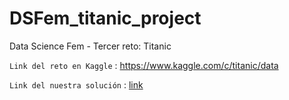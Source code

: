 # DSFem_titanic_project
Data Science Fem - Tercer reto: Titanic

`Link del reto en Kaggle` : <https://www.kaggle.com/c/titanic/data>

`Link del nuestra solución` : [link](Reto_3_Titanic.ipynb)
